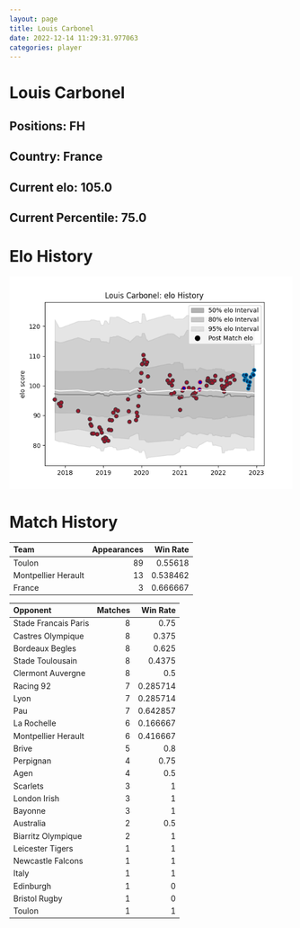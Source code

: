 ```yaml
---  
layout: page  
title: Louis Carbonel  
date: 2022-12-14 11:29:31.977063  
categories: player  
---
```

# Louis Carbonel

## Positions: FH

## Country: France

## Current elo: 105.0

## Current Percentile: 75.0

# Elo History


![elo history](history_LouisCarbonel.png)
# Match History


| Team                |   Appearances |   Win Rate |
|:--------------------|--------------:|-----------:|
| Toulon              |            89 |   0.55618  |
| Montpellier Herault |            13 |   0.538462 |
| France              |             3 |   0.666667 |

| Opponent             |   Matches |   Win Rate |
|:---------------------|----------:|-----------:|
| Stade Francais Paris |         8 |   0.75     |
| Castres Olympique    |         8 |   0.375    |
| Bordeaux Begles      |         8 |   0.625    |
| Stade Toulousain     |         8 |   0.4375   |
| Clermont Auvergne    |         8 |   0.5      |
| Racing 92            |         7 |   0.285714 |
| Lyon                 |         7 |   0.285714 |
| Pau                  |         7 |   0.642857 |
| La Rochelle          |         6 |   0.166667 |
| Montpellier Herault  |         6 |   0.416667 |
| Brive                |         5 |   0.8      |
| Perpignan            |         4 |   0.75     |
| Agen                 |         4 |   0.5      |
| Scarlets             |         3 |   1        |
| London Irish         |         3 |   1        |
| Bayonne              |         3 |   1        |
| Australia            |         2 |   0.5      |
| Biarritz Olympique   |         2 |   1        |
| Leicester Tigers     |         1 |   1        |
| Newcastle Falcons    |         1 |   1        |
| Italy                |         1 |   1        |
| Edinburgh            |         1 |   0        |
| Bristol Rugby        |         1 |   0        |
| Toulon               |         1 |   1        |